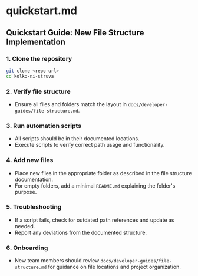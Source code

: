 # quickstart.md

## Quickstart Guide: New File Structure Implementation

### 1. Clone the repository
```bash
git clone <repo-url>
cd kolko-ni-struva
```

### 2. Verify file structure
- Ensure all files and folders match the layout in `docs/developer-guides/file-structure.md`.

### 3. Run automation scripts
- All scripts should be in their documented locations.
- Execute scripts to verify correct path usage and functionality.

### 4. Add new files
- Place new files in the appropriate folder as described in the file structure documentation.
- For empty folders, add a minimal `README.md` explaining the folder's purpose.

### 5. Troubleshooting
- If a script fails, check for outdated path references and update as needed.
- Report any deviations from the documented structure.

### 6. Onboarding
- New team members should review `docs/developer-guides/file-structure.md` for guidance on file locations and project organization.
